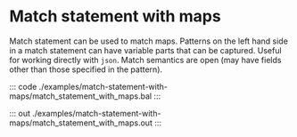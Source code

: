 # Match statement with maps

Match statement can be used to match maps.
Patterns on the left hand side in a match statement can have variable
parts that can be captured.
Useful for working directly with `json`.
Match semantics are open (may have fields other than those specified in the pattern).

::: code ./examples/match-statement-with-maps/match_statement_with_maps.bal :::

::: out ./examples/match-statement-with-maps/match_statement_with_maps.out :::